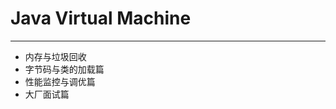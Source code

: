 # Java Virtual Machine
-----------------------------------------------------

* 内存与垃圾回收
* 字节码与类的加载篇
* 性能监控与调优篇
* 大厂面试篇




